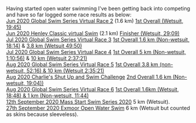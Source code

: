 Having started open water swimming I've been getting back into competing and have so far logged some race results as below: <br>
[Jun 2020 Global Swim Series Virtual Race 2](https://globalswimseries.com/) (1.6 km) [1st Overall (Wetsuit, 19:45)](https://globalswimseries.com/wp-content/uploads/2020/07/GSS-VR2-1.6km-Results.pdf) <br>
[Jun 2020 Henley Classic virtual Swim](https://henleyswim.com/events/henley-classic/) (2.1 km) [Finisher (Wetsuit, 29:09)](https://www.strava.com/activities/3667963534) <br>
[Jul 2020 Global Swim Series Virtual Race 3](https://globalswimseries.com/) [1st Overall 1.6 km (Non-wetsuit, 18:14)](https://globalswimseries.com/wp-content/uploads/2020/07/GSS-Virtual-Race-3-1.6km-Results.pdf) & [3.8 km (Wetsuit 49:50)](https://globalswimseries.com/wp-content/uploads/2020/07/GSS-Virtual-Race-3-3.8km-Results.pdf) <br>
[Jul 2020 Global Swim Series Virtual Race 4](https://globalswimseries.com/) [1st Overall 5 km (Non-wetsuit, 1:10:56)](https://globalswimseries.com/wp-content/uploads/2020/08/GSS-Virtual-Race-4-5km-Results.pdf) & [10 km (Wetsuit 2:37:21)](https://globalswimseries.com/wp-content/uploads/2020/08/GSS-Virtual-Race-4-10km-Results.pdf) <br>
[Aug 2020 Global Swim Series Virtual Race 5](https://globalswimseries.com/) [1st Overall 3.8 km (non-wetsuit, 52:16) & 10 km (Wetsuit 2:35:21)](https://globalswimseries.com/wp-content/uploads/2020/08/GSS-VR5-Race-Results-1.pdf) <br>
[Aug 2020 Charlie's Shut Up and Swim Challenge](https://race.se/en/races/7128/about) [2nd Overall 1.6 km (Non-wetsuit, 19:04))](https://globalswimseries.com/wp-content/uploads/2020/09/Charlies-shut-up-and-swim-results.pdf) <br>
[Aug 2020 Global Swim Series Virtual Race 6](https://globalswimseries.com/) [1st Overall 1.6km (Wetsuit, 18:48) & 1 km (Non-wetsuit, 11:44)](https://globalswimseries.com/wp-content/uploads/2020/07/GSS-VR5-Race-Results-1.pdf) <br>
[12th September 2020 Mass Start Swim Series 2020](http://www.galeforce-events.com/swimming-events/mass-start-swim-series/) 5 km (Wetsuit). <br>
[27th September 2020 Exmoor Open Water Swim](http://exmoorswim.co.uk/) 6 km (Wetsuit but counted as skins because sleeveless).
